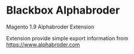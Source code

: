 # Blackbox Alphabroder 
Magento 1.9 Alphabroder Extension

Extension provide simple export information from https://www.alphabroder.com
